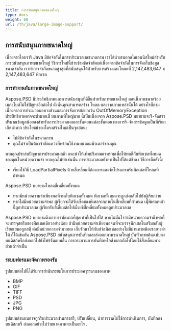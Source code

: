 ```yaml
---
title: การสนับสนุนภาพขนาดใหญ่
type: docs
weight: 60
url: /th/java/large-image-support/
---
```


## **การสนับสนุนภาพขนาดใหญ่**
เนื่องจากไลบรารี Java มีข้อจำกัดในการประมวลผลขนาดภาพ เราได้นำเสนอกลไลเอนนิสใหม่สำหรับการสนับสนุนภาพขนาดใหญ่ วิธีการใหม่นี้ช่วยข้ามข้อจำกัดแต่เนื่องจากข้อจำกัดในการจัดเก็บข้อมูลขนาดจำกัด เราทำการจำกัดขนาดสูงสุดที่สนับสนุนได้สำหรับการสร้างและโหลดที่ 2,147,483,647 x 2,147,483,647 พิกเซล
### **การทำงานกับภาพขนาดใหญ่**
Aspose.PSD มีประสิทธิภาพและการสนับสนุนที่ดีขึ้นสำหรับภาพขนาดใหญ่ ตอนนี้ภาพขนาดร้อยเมกะไบต์ไม่ใช่ปัญหาอีกต่อไป ดังนั้นคุณสามารถสร้าง โหลด และวาดภาพเหล่านั้นได้ อย่างไรก็ตาม เนื่องจากการประมวลผลบางส่วนและการจัดการข้อยกเว้น OutOfMemoryException ประสิทธิภาพอาจจะต่ำมากเมื่ บนภาพที่ใหญ่มาก นี้เป็นเนื่องจาก Aspose.PSD พยายามจะรี-จัดสรรปริมาณข้อมูลน้อยลงสำหรับการประมวลผลและขั้นตอนแต่ละขั้นตอนของการรี-จัดสรรข้อมูลเป็นที่เรียกเกิดค่ามาก ประโยชน์ของโครงสร้างใหม่เป็นจุดอ่อน:

- ไม่มีข้อจำกัดในขนาดภาพ
- คุณไม่จำเป็นต้องจำกัดแคว่งที่พร้อมใช้งานบนคอมพิวเตอร์ของคุณ

หากคุณประสบปัญหาการประมวลผลช้า แนะนำให้เพิ่มปริมาณแรมรวมเพื่อให้พอดีกับพิกเซลทั้งหมดของคุณในหน่วยความจำ หากคุณไม่ทำเช่นนั้น การประมวลผลยังคงเป็นไปได้แต่ช้าลง วิธีการคือดังนี้:

- เรียกใช้วิธี LoadPartialPixels ด้วยสี่เหลี่ยมที่ต้องการและจัดโปรแกรมรับพิกเซลที่โหลดที่กำหนด

Aspose.PSD พยายามโหลดสี่เหลี่ยมทั้งหมด

- หากมีหน่วยความจำเพียงพอที่จะเก็บพิกเซลทั้งหมด พิกเซลทั้งหมดจะถูกส่งกลับไปยังผู้เรียกง่าย
- หากไม่มีหน่วยความจำพอ ผู้เรียกจะได้รับเซ็ตของพิเศลจากภายในสี่เหลี่ยมที่กำหนด เมืุ่พิเศลเหล่านี้ถูกประมวลผล ผู้เรียกรับสี่เลี่ยมต่อไปเมื่งยชีสี่เหลี่ยมทั้่งหมดถูกประมวลผล

Aspose.PSD พยายามดึงเอาบรรทัดมากที่สุดเท่าที่เป็นไปได้ หากไม่มั่นใจว่ามีหน่วยความจำถึงพอที่จะบรรจุสตรีลของพิกเซลเดียวอย่างน้อย ถ้ามีหน่วยความจำเพียงพอจนที่จะบรรจุพิกเซลในสรีมกลับผู้เรียกเสมอถูกสตฺี ต่อมีหน่วยความจำมากพอ เก็บรักษาให้กับส่วํลพิอเซลอย่างไม่มีผ่านภาพพิอเซลยางค่าให้ ก็ได้เช่นกัน Aspose.PSD สนับสนุนการบันทึกและส่งออกภาพขนาดใหญ่ บันทัวภาพต้นฉบับลงบนดิสก์หรือส่งออกไปยังไฟร์รัมแบบอื่น การกระบวนการบันทึกหรือส่งออกถัดไปโดยใช้สี่เหลี่ยมบางส่วนถ้าจำเป็น
### **ระบบฟอรแมะจัดภาพรองรับ**
รูปแบบต่อไปนี้ได้รับการสำนันระยมในการประมอคาุรรเภนของภาพ

- BMP
- GIF
- TIFF
- PSD
- JPG
- PNG

รูปแบบด้านบนอาจถูกรีบประมวลผ่านการสรี, ปรับเปลี่ยน, นำการวาดไปใช้การดำเนินการ, บันทึกลงบนดิสกหรื ส่งออกอย่างไม่ว่าขนาดภาพจะเป็นอะไร
.  
